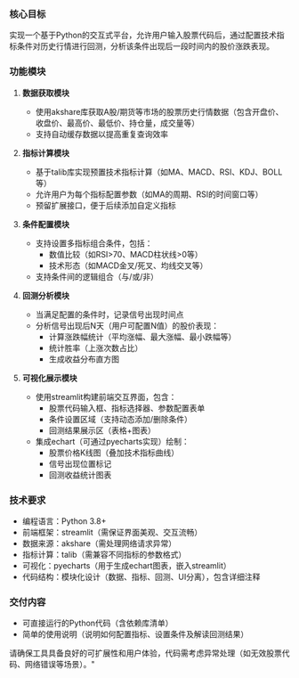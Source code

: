 ### 核心目标
实现一个基于Python的交互式平台，允许用户输入股票代码后，通过配置技术指标条件对历史行情进行回测，分析该条件出现后一段时间内的股价涨跌表现。

### 功能模块
1. **数据获取模块**
   - 使用akshare库获取A股/期货等市场的股票历史行情数据（包含开盘价、收盘价、最高价、最低价、持仓量，成交量等）
   - 支持自动缓存数据以提高重复查询效率

2. **指标计算模块**
   - 基于talib库实现预置技术指标计算（如MA、MACD、RSI、KDJ、BOLL等）
   - 允许用户为每个指标配置参数（如MA的周期、RSI的时间窗口等）
   - 预留扩展接口，便于后续添加自定义指标

3. **条件配置模块**
   - 支持设置多指标组合条件，包括：
     - 数值比较（如RSI>70、MACD柱状线>0等）
     - 技术形态（如MACD金叉/死叉、均线交叉等）
   - 支持条件间的逻辑组合（与/或/非）

4. **回测分析模块**
   - 当满足配置的条件时，记录信号出现时间点
   - 分析信号出现后N天（用户可配置N值）的股价表现：
     - 计算涨跌幅统计（平均涨幅、最大涨幅、最小跌幅等）
     - 统计胜率（上涨次数占比）
     - 生成收益分布直方图

5. **可视化展示模块**
   - 使用streamlit构建前端交互界面，包含：
     - 股票代码输入框、指标选择器、参数配置表单
     - 条件设置区域（支持动态添加/删除条件）
     - 回测结果展示区（表格+图表）
   - 集成echart（可通过pyecharts实现）绘制：
     - 股票价格K线图（叠加技术指标曲线）
     - 信号出现位置标记
     - 回测收益统计图表

### 技术要求
- 编程语言：Python 3.8+
- 前端框架：streamlit（需保证界面美观、交互流畅）
- 数据来源：akshare（需处理网络请求异常）
- 指标计算：talib（需兼容不同指标的参数格式）
- 可视化：pyecharts（用于生成echart图表，嵌入streamlit）
- 代码结构：模块化设计（数据、指标、回测、UI分离），包含详细注释

### 交付内容
- 可直接运行的Python代码（含依赖库清单）
- 简单的使用说明（说明如何配置指标、设置条件及解读回测结果）

请确保工具具备良好的可扩展性和用户体验，代码需考虑异常处理（如无效股票代码、网络错误等场景）。"